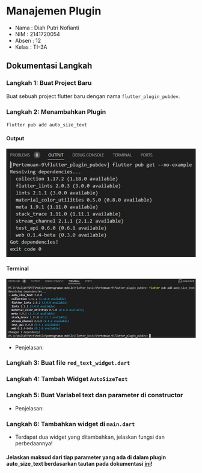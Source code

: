 # Manajemen Plugin

* Nama  : Diah Putri Nofianti
* NIM   : 2141720054
* Absen : 12
* Kelas : TI-3A

## Dokumentasi Langkah
### Langkah 1: Buat Project Baru
Buat sebuah project flutter baru dengan nama `flutter_plugin_pubdev`.

### Langkah 2: Menambahkan Plugin
```dart
flutter pub add auto_size_text
```
#### Output
![Screenshot 1](images/01.jpg)
#### Terminal
![Screenshot 2](images/02.jpg)
* Penjelasan: 

### Langkah 3: Buat file `red_text_widget.dart`

### Langkah 4: Tambah Widget `AutoSizeText`

### Langkah 5: Buat Variabel text dan parameter di constructor

* Penjelasan: 

### Langkah 6: Tambahkan widget di `main.dart`

* Terdapat dua widget yang ditambahkan, jelaskan fungsi dan perbedaannya!

#### Jelaskan maksud dari tiap parameter yang ada di dalam plugin auto_size_text berdasarkan tautan pada dokumentasi [ini](https://pub.dev/documentation/auto_size_text/latest/)!